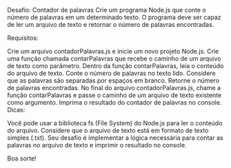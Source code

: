 Desafio: Contador de palavras
Crie um programa Node.js que conte o número de palavras em um determinado texto. O programa deve ser capaz de ler um arquivo de texto e retornar o número de palavras encontradas.

Requisitos:

Crie um arquivo contadorPalavras.js e inicie um novo projeto Node.js.
Crie uma função chamada contarPalavras que recebe o caminho de um arquivo de texto como parâmetro.
Dentro da função contarPalavras, leia o conteúdo do arquivo de texto.
Conte o número de palavras no texto lido. Considere que as palavras são separadas por espaços em branco.
Retorne o número de palavras encontradas.
No final do arquivo contadorPalavras.js, chame a função contarPalavras e passe o caminho de um arquivo de texto existente como argumento.
Imprima o resultado do contador de palavras no console.
Dicas:

Você pode usar a biblioteca fs (File System) do Node.js para ler o conteúdo do arquivo.
Considere que o arquivo de texto está em formato de texto simples (.txt).
Seu desafio é implementar a lógica necessária para contar as palavras no arquivo de texto e imprimir o resultado no console.

Boa sorte!